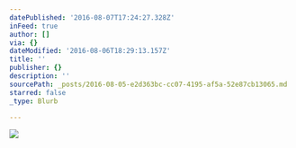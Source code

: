 ```yaml
---
datePublished: '2016-08-07T17:24:27.328Z'
inFeed: true
author: []
via: {}
dateModified: '2016-08-06T18:29:13.157Z'
title: ''
publisher: {}
description: ''
sourcePath: _posts/2016-08-05-e2d363bc-cc07-4195-af5a-52e87cb13065.md
starred: false
_type: Blurb

---
```

![](https://the-grid-user-content.s3-us-west-2.amazonaws.com/f11093eb-f6e7-43f0-8a9d-30b604809466.jpg)